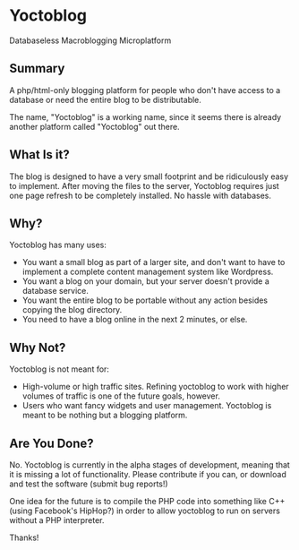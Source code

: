 Yoctoblog
=========

Databaseless Macroblogging Microplatform

Summary
-------

A php/html-only blogging platform for people who don't have access to a database or need the entire blog to be distributable.

The name, "Yoctoblog" is a working name, since it seems there is already another platform called "Yoctoblog" out there.

What Is it?
-----------

The blog is designed to have a very small footprint and be ridiculously easy to implement. After moving the files to the server, Yoctoblog requires just one page refresh to be completely installed. No hassle with databases.

Why?
----

Yoctoblog has many uses:

  * You want a small blog as part of a larger site, and don't want to have to implement a complete content management system like Wordpress.
  * You want a blog on your domain, but your server doesn't provide a database service.
  * You want the entire blog to be portable without any action besides copying the blog directory.
  * You need to have a blog online in the next 2 minutes, or else.

Why Not?
--------

Yoctoblog is not meant for:

  * High-volume or high traffic sites. Refining yoctoblog to work with higher volumes of traffic is one of the future goals, however.
  * Users who want fancy widgets and user management. Yoctoblog is meant to be nothing but a blogging platform.

Are You Done?
-------------

No. Yoctoblog is currently in the alpha stages of development, meaning that it is missing a lot of functionality. Please contribute if you can, or download and test the software (submit bug reports!)

One idea for the future is to compile the PHP code into something like C++ (using Facebook's HipHop?) in order to allow yoctoblog to run on servers without a PHP interpreter.

Thanks!